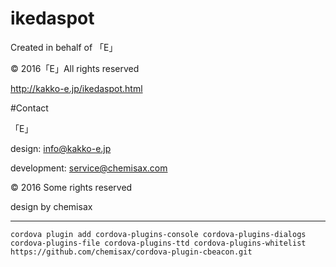 # ikedaspot

Created in behalf of 「E」

© 2016「E」All rights reserved

http://kakko-e.jp/ikedaspot.html


#Contact

「E」

design: info@kakko-e.jp

development: service@chemisax.com


© 2016 Some rights reserved

design by chemisax


______________________
```
cordova plugin add cordova-plugins-console cordova-plugins-dialogs cordova-plugins-file cordova-plugins-ttd cordova-plugins-whitelist https://github.com/chemisax/cordova-plugin-cbeacon.git
```
